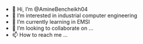 - 👋 Hi, I’m @AmineBencheikh04
- 👀 I’m interested in industrial computer engineering
- 🌱 I’m currently learning in EMSI 
- 💞️ I’m looking to collaborate on ...
- 📫 How to reach me ...

<!---
AmineBencheikh04/AmineBencheikh04 is a ✨ special ✨ repository because its `README.md` (this file) appears on your GitHub profile.
You can click the Preview link to take a look at your changes.
--->
